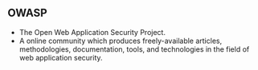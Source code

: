 ## OWASP
* The Open Web Application Security Project.
* A online community which produces freely-available articles, methodologies, documentation, tools, and technologies 
in the field of web application security.
